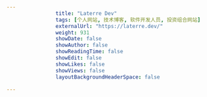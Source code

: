 ---
                title: "Laterre Dev"
                tags: [个人网站, 技术博客, 软件开发人员, 投资组合网站]
                externalUrl: "https://laterre.dev/"
                weight: 931
                showDate: false
                showAuthor: false
                showReadingTime: false
                showEdit: false
                showLikes: false
                showViews: false
                layoutBackgroundHeaderSpace: false
                ---

